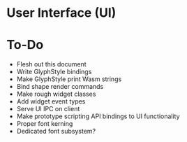 # User Interface (UI)

# To-Do

- Flesh out this document
- Write GlyphStyle bindings
- Make GlyphStyle print Wasm strings
- Bind shape render commands
- Make rough widget classes
- Add widget event types
- Serve UI IPC on client
- Make prototype scripting API bindings to UI functionality
- Proper font kerning
- Dedicated font subsystem?
